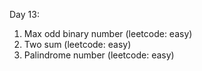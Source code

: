Day 13:
1) Max odd binary number (leetcode: easy)
2) Two sum (leetcode: easy)
3) Palindrome number (leetcode: easy)